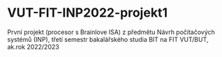 # VUT-FIT-INP2022-projekt1
První projekt (procesor s Brainlove ISA) z předmětu Návrh počítačových systémů (INP), třetí semestr bakalářského studia BIT na FIT VUT/BUT, ak.rok 2022/2023

